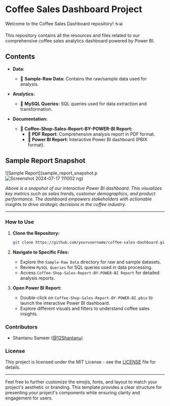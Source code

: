 
# Coffee Sales Dashboard Project

Welcome to the Coffee Sales Dashboard repository! ☕📊

This repository contains all the resources and files related to our comprehensive coffee sales analytics dashboard powered by Power BI.

## Contents

- **Data:**
  - 📁 **Sample-Raw Data:** Contains the raw/sample data used for analysis.

- **Analytics:**
  - 📄 **MySQL Queries:** SQL queries used for data extraction and transformation.

- **Documentation:**
  - 📄 **Coffee-Shop-Sales-Report-BY-POWER-BI Report:** 
    - 📄 **PDF Report:** Comprehensive analysis report in PDF format.
    - 📄 **Power BI Report:** Interactive Power BI dashboard (PBIX format).

## Sample Report Snapshot

![Sample Report](sample_report_snapshot.p![Screenshot 2024-07-17 111002](https://github.com/user-attachments/assets/7c2181cf-3ded-4e2d-a20c-d6bd08aac8f6)
ng)

*Above is a snapshot of our interactive Power BI dashboard. This visualizes key metrics such as sales trends, customer demographics, and product performance. The dashboard empowers stakeholders with actionable insights to drive strategic decisions in the coffee industry.*

---

### How to Use

1. **Clone the Repository:**
   ```bash
   git clone https://github.com/yourusername/coffee-sales-dashboard.git
   ```

2. **Navigate to Specific Files:**
   - Explore the `Sample-Raw Data` directory for raw and sample datasets.
   - Review `MySQL Queries` for SQL queries used in data processing.
   - Access `Coffee-Shop-Sales-Report-BY-POWER-BI Report` for detailed analysis reports.

3. **Open Power BI Report:**
   - Double-click on `Coffee-Shop-Sales-Report-BY-POWER-BI.pbix` to launch the interactive Power BI dashboard.
   - Explore different visuals and filters to understand coffee sales insights.

### Contributors

- Shantanu Sameer ([@12Shantanu](https://github.com/12Shantanu))

### License

This project is licensed under the MIT License - see the [LICENSE](LICENSE) file for details.

---

Feel free to further customize the emojis, fonts, and layout to match your project's aesthetic or branding. This template provides a clear structure for presenting your project's components while ensuring clarity and engagement for users.
